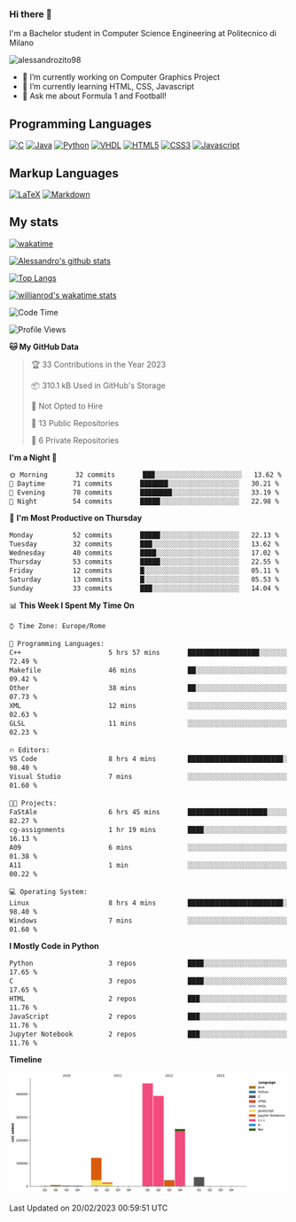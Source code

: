 ### Hi there 👋

I'm a Bachelor student in Computer Science Engineering at Politecnico di Milano

<p align="left"> <img src="https://komarev.com/ghpvc/?username=alessandrozito98&label=Profile%20views&color=129e00&style=plastic" alt="alessandrozito98" /> </p>


<!--
**alessandrozito98/alessandrozito98** is a ✨ _special_ ✨ repository because its `README.md` (this file) appears on your GitHub profile.
-->

- 🔭 I’m currently working on Computer Graphics Project
- 🌱 I’m currently learning HTML, CSS, Javascript
- 💬 Ask me about Formula 1 and Football!




## Programming Languages

[![C](https://img.shields.io/badge/c%20-%2300599C.svg?&style=for-the-badge&logo=c&logoColor=white)](<https://en.wikipedia.org/wiki/C_(programming_language)>)
[![Java](https://img.shields.io/badge/java-%23ED8B00.svg?&style=for-the-badge&logo=java&logoColor=white)](https://www.java.com/)
[![Python](https://img.shields.io/badge/python%20-%2314354C.svg?&style=for-the-badge&logo=python&logoColor=white)](https://www.python.org/)
[![VHDL](https://img.shields.io/badge/-VHDL-lightgrey?style=for-the-badge&logo=xilinx&logoColor=red)](https://en.wikipedia.org/wiki/VHDL)
[![HTML5](https://img.shields.io/badge/html5%20-%23E34F26.svg?&style=for-the-badge&logo=html5&logoColor=white)](https://en.wikipedia.org/wiki/HTML5)
[![CSS3](https://img.shields.io/badge/css3%20-%231572B6.svg?&style=for-the-badge&logo=css3&logoColor=white)](https://en.wikipedia.org/wiki/CSS)
[![Javascript](https://img.shields.io/badge/javascript%20-%23323330.svg?&style=for-the-badge&logo=javascript&logoColor=%23F7DF1)](https://en.wikipedia.org/wiki/JavaScript)

## Markup Languages

[![LaTeX](https://img.shields.io/badge/latex%20-%23008080.svg?&style=for-the-badge&logo=latex&logoColor=white)](https://en.wikipedia.org/wiki/LaTeX)
[![Markdown](https://img.shields.io/badge/markdown-%23000000.svg?&style=for-the-badge&logo=markdown&logoColor=white)](https://en.wikipedia.org/wiki/Markdown)


## My stats

[![wakatime](https://wakatime.com/badge/user/6602f0ab-f5f4-418b-b2fb-1fa267f6c557.svg)](https://wakatime.com/@6602f0ab-f5f4-418b-b2fb-1fa267f6c557)


[![Alessandro's github stats](https://github-readme-stats.vercel.app/api?username=alessandrozito98&count_private=true&show_icons=true&theme=radical)](https://github.com/anuraghazra/github-readme-stats)


[![Top Langs](https://github-readme-stats.vercel.app/api/top-langs/?username=alessandrozito98&langs_count=10&layout=compact)](https://github.com/anuraghazra/github-readme-stats)


[![willianrod's wakatime stats](https://github-readme-stats.vercel.app/api/wakatime?username=alessandrozito98&layout=compact&v=2)](https://github.com/anuraghazra/github-readme-stats) 



<!--START_SECTION:waka-->
![Code Time](http://img.shields.io/badge/Code%20Time-59%20hrs%2043%20mins-blue)

![Profile Views](http://img.shields.io/badge/Profile%20Views-4-blue)

**🐱 My GitHub Data** 

> 🏆 33 Contributions in the Year 2023
 > 
> 📦 310.1 kB Used in GitHub's Storage 
 > 
> 🚫 Not Opted to Hire
 > 
> 📜 13 Public Repositories 
 > 
> 🔑 6 Private Repositories  
 > 
**I'm a Night 🦉** 

```text
🌞 Morning       32 commits       ███░░░░░░░░░░░░░░░░░░░░░░   13.62 % 
🌆 Daytime       71 commits       ███████░░░░░░░░░░░░░░░░░░   30.21 % 
🌃 Evening       78 commits       ████████░░░░░░░░░░░░░░░░░   33.19 % 
🌙 Night         54 commits       █████░░░░░░░░░░░░░░░░░░░░   22.98 % 

```
📅 **I'm Most Productive on Thursday** 

```text
Monday          52 commits       █████░░░░░░░░░░░░░░░░░░░░   22.13 % 
Tuesday         32 commits       ███░░░░░░░░░░░░░░░░░░░░░░   13.62 % 
Wednesday       40 commits       ████░░░░░░░░░░░░░░░░░░░░░   17.02 % 
Thursday        53 commits       █████░░░░░░░░░░░░░░░░░░░░   22.55 % 
Friday          12 commits       █░░░░░░░░░░░░░░░░░░░░░░░░   05.11 % 
Saturday        13 commits       █░░░░░░░░░░░░░░░░░░░░░░░░   05.53 % 
Sunday          33 commits       ███░░░░░░░░░░░░░░░░░░░░░░   14.04 % 

```


📊 **This Week I Spent My Time On** 

```text
⌚︎ Time Zone: Europe/Rome

💬 Programming Languages: 
C++                      5 hrs 57 mins       ██████████████████░░░░░░░   72.49 % 
Makefile                 46 mins             ██░░░░░░░░░░░░░░░░░░░░░░░   09.42 % 
Other                    38 mins             ██░░░░░░░░░░░░░░░░░░░░░░░   07.73 % 
XML                      12 mins             ░░░░░░░░░░░░░░░░░░░░░░░░░   02.63 % 
GLSL                     11 mins             ░░░░░░░░░░░░░░░░░░░░░░░░░   02.23 % 

🔥 Editors: 
VS Code                  8 hrs 4 mins        ████████████████████████░   98.40 % 
Visual Studio            7 mins              ░░░░░░░░░░░░░░░░░░░░░░░░░   01.60 % 

🐱‍💻 Projects: 
FaStAle                  6 hrs 45 mins       ████████████████████░░░░░   82.27 % 
cg-assignments           1 hr 19 mins        ████░░░░░░░░░░░░░░░░░░░░░   16.13 % 
A09                      6 mins              ░░░░░░░░░░░░░░░░░░░░░░░░░   01.38 % 
A11                      1 min               ░░░░░░░░░░░░░░░░░░░░░░░░░   00.22 % 

💻 Operating System: 
Linux                    8 hrs 4 mins        ████████████████████████░   98.40 % 
Windows                  7 mins              ░░░░░░░░░░░░░░░░░░░░░░░░░   01.60 % 

```

**I Mostly Code in Python** 

```text
Python                   3 repos             ████░░░░░░░░░░░░░░░░░░░░░   17.65 % 
C                        3 repos             ████░░░░░░░░░░░░░░░░░░░░░   17.65 % 
HTML                     2 repos             ███░░░░░░░░░░░░░░░░░░░░░░   11.76 % 
JavaScript               2 repos             ███░░░░░░░░░░░░░░░░░░░░░░   11.76 % 
Jupyter Notebook         2 repos             ███░░░░░░░░░░░░░░░░░░░░░░   11.76 % 

```


**Timeline**

![Chart not found](https://raw.githubusercontent.com/alessandrozito98/alessandrozito98/master/charts/bar_graph.png) 


 Last Updated on 20/02/2023 00:59:51 UTC
<!--END_SECTION:waka-->
